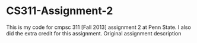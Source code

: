 CS311-Assignment-2
==================

This is my code for cmpsc 311 [Fall 2013] assignment 2 at Penn State. I also did the extra credit for this assignment. Original assignment description 
